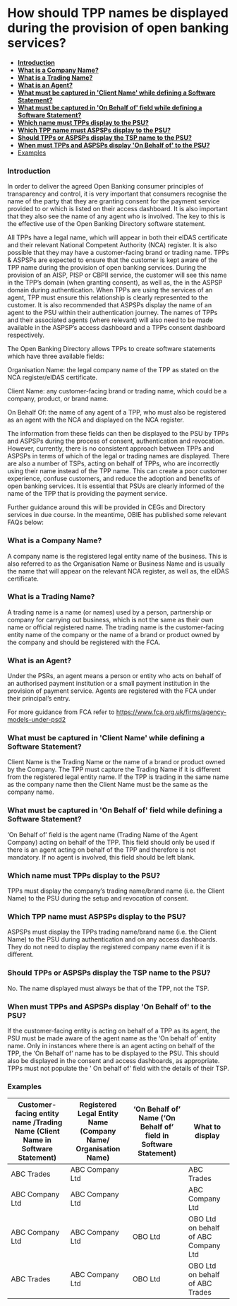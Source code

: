 # **How should TPP names be displayed during the provision of open banking services?**  <!-- omit in toc -->

- [**Introduction**](#introduction)
- [**What is a Company Name?**](#what-is-a-company-name)
- [**What is a Trading Name?**](#what-is-a-trading-name)
- [**What is an Agent?**](#what-is-an-agent)
- [**What must be captured in 'Client Name' while defining a Software Statement?**](#what-must-be-captured-in-client-name-while-defining-a-software-statement)
- [**What must be captured in 'On Behalf of' field while defining a Software Statement?**](#what-must-be-captured-in-on-behalf-of-field-while-defining-a-software-statement)
- [**Which name must TPPs display to the PSU?**](#which-name-must-tpps-display-to-the-psu)
- [**Which TPP name must ASPSPs display to the PSU?**](#which-tpp-name-must-aspsps-display-to-the-psu)
- [**Should TPPs or ASPSPs display the TSP name to the PSU?**](#should-tpps-or-aspsps-display-the-tsp-name-to-the-psu)
- [**When must TPPs and ASPSPs display 'On Behalf of' to the PSU?**](#when-must-tpps-and-aspsps-display-on-behalf-of-to-the-psu)
- [Examples](#examples)

### **Introduction**

In order to deliver the agreed Open Banking consumer principles of transparency and control, it is very important that consumers recognise the name of the party that they are granting consent for the payment service provided to or which is listed on their access dashboard. It is also important that they also see the name of any agent who is involved. The key to this is the effective use of the Open Banking Directory software statement.

All TPPs have a legal name, which will appear in both their eIDAS certificate and their relevant National Competent Authority (NCA) register. It is also possible that they may have a customer-facing brand or trading name. TPPs & ASPSPs are expected to ensure that the customer is kept aware of the TPP name during the provision of open banking services. During the provision of an AISP, PISP or CBPII service, the customer will see this name in the TPP’s domain (when granting consent), as well as, the in the ASPSP domain during authentication. When TPPs are using the services of an agent,  TPP must ensure this relationship is clearly represented to the customer. It is also recommended that  ASPSPs display the name of an agent to the PSU  within their authentication journey. The names of TPPs and their associated agents (where relevant) will also need to be made available in the ASPSP’s access dashboard and a TPPs consent dashboard respectively.

The Open Banking Directory allows TPPs to create software statements which have three available fields:

Organisation Name: the legal company name of the TPP as stated on the NCA register/eIDAS certificate.

Client Name: any customer-facing brand or trading name, which could be a company, product, or brand name.

On Behalf Of: the name of any agent of a TPP, who must also be registered as an agent with the NCA and displayed on the NCA register.

The information from these fields can then be displayed to the PSU by TPPs and ASPSPs during the process of consent, authentication and revocation. However, currently, there is no consistent approach between TPPs and ASPSPs in terms of which of the legal or trading names are displayed. There are also a number of TSPs, acting on behalf of TPPs, who are incorrectly using their name instead of the TPP name. This can create a poor customer experience, confuse customers, and reduce the adoption and benefits of open banking services. It is essential that  PSUs are clearly informed of the name of the TPP that is providing the payment service. 

Further guidance around this will be provided in CEGs and Directory services in due course. In the meantime, OBIE has published some relevant FAQs below:

### **What is a Company Name?**

A company name is the registered legal entity name of the business. This is also referred to as the Organisation Name or Business Name and is usually the name that will appear on the relevant NCA register, as well as, the eIDAS certificate.

### **What is a Trading Name?**

A trading name is a name (or names) used by a person, partnership or company for carrying out business, which is not the same as their own name or official registered name. The trading name is the customer-facing entity name of the company or the name of a brand or product owned by the company and should be registered with the FCA.

### **What is an Agent?**

Under the PSRs, an agent means a person or entity who acts on behalf of an authorised payment institution or a small payment institution in the provision of payment service. Agents are registered with the FCA under their principal’s entry.

For more guidance from FCA refer to https://www.fca.org.uk/firms/agency-models-under-psd2

### **What must be captured in 'Client Name' while defining a Software Statement?**

Client Name is the Trading Name or the name of a brand or product owned by the Company. The TPP must capture the Trading Name if it is different from the registered legal entity name. If the TPP is trading in the same name as the company name then the Client Name must be the same as the company name.

### **What must be captured in 'On Behalf of' field while defining a Software Statement?**

‘On Behalf of’ field is the agent name (Trading Name of the Agent Company) acting on behalf of the TPP. This field should only be used if there is an agent acting on behalf of the TPP and therefore is not mandatory. If no agent is involved, this field should be left blank.

### **Which name must TPPs display to the PSU?**

TPPs must display the company’s trading name/brand name (i.e. the Client Name) to the PSU during the setup and revocation of consent.

### **Which TPP name must ASPSPs display to the PSU?**

ASPSPs must display the TPPs trading name/brand name (i.e. the Client Name) to the PSU during authentication and on any access dashboards. They do not need to display the registered company name even if it is different.

### **Should TPPs or ASPSPs display the TSP name to the PSU?**

No. The name displayed must always be that of the TPP, not the TSP.

### **When must TPPs and ASPSPs display 'On Behalf of' to the PSU?**

If the customer-facing entity is acting on behalf of a TPP as its agent, the PSU must be made aware of the agent name as the ‘On behalf of’ entity name.  Only in instances where there is an agent acting on behalf of the TPP, the ‘On Behalf of’ name has to be displayed to the PSU. This should also be displayed in the consent and access dashboards, as appropriate. TPPs must not populate the ' On behalf of' field with the details of their TSP.

### Examples

| Customer-facing entity name /Trading Name (Client Name in Software Statement) | Registered Legal Entity Name (Company Name/ Organisation Name) | ‘On Behalf of’ Name (‘On Behalf of’ field in Software Statement) | What to display                                      |
|-------------------------------------------------------------------------------|----------------------------------------------------------------|------------------------------------------------------------------|------------------------------------------------------|
| ABC Trades                                                                    | ABC Company Ltd                                                |                                                              | ABC Trades                       |
| ABC Company Ltd                                                               | ABC Company Ltd                                                |                                                              | ABC Company Ltd                                      |
| ABC Company Ltd                                                               | ABC Company Ltd                                                | OBO Ltd                                                          | OBO Ltd on behalf of ABC Company Ltd                 |
| ABC Trades                                                                    | ABC Company Ltd                                                | OBO Ltd                                                          | OBO Ltd on behalf of ABC Trades  |
